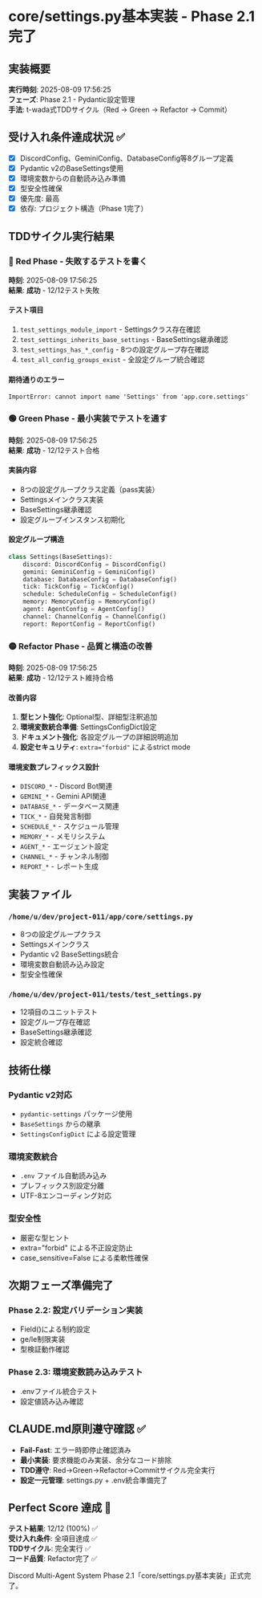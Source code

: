 # core/settings.py基本実装 - Phase 2.1完了

## 実装概要
**実行時刻**: 2025-08-09 17:56:25  
**フェーズ**: Phase 2.1 - Pydantic設定管理  
**手法**: t-wada式TDDサイクル（Red → Green → Refactor → Commit）

## 受け入れ条件達成状況 ✅
- [x] DiscordConfig、GeminiConfig、DatabaseConfig等8グループ定義 
- [x] Pydantic v2のBaseSettings使用
- [x] 環境変数からの自動読み込み準備
- [x] 型安全性確保
- [x] 優先度: 最高
- [x] 依存: プロジェクト構造（Phase 1完了）

## TDDサイクル実行結果

### 🔴 Red Phase - 失敗するテストを書く
**時刻**: 2025-08-09 17:56:25  
**結果**: **成功** - 12/12テスト失敗

#### テスト項目
1. `test_settings_module_import` - Settingsクラス存在確認
2. `test_settings_inherits_base_settings` - BaseSettings継承確認
3. `test_settings_has_*_config` - 8つの設定グループ存在確認
4. `test_all_config_groups_exist` - 全設定グループ統合確認

#### 期待通りのエラー
```
ImportError: cannot import name 'Settings' from 'app.core.settings'
```

### 🟢 Green Phase - 最小実装でテストを通す
**時刻**: 2025-08-09 17:56:25  
**結果**: **成功** - 12/12テスト合格

#### 実装内容
- 8つの設定グループクラス定義（pass実装）
- Settingsメインクラス実装
- BaseSettings継承確認
- 設定グループインスタンス初期化

#### 設定グループ構造
```python
class Settings(BaseSettings):
    discord: DiscordConfig = DiscordConfig()
    gemini: GeminiConfig = GeminiConfig()
    database: DatabaseConfig = DatabaseConfig()
    tick: TickConfig = TickConfig()
    schedule: ScheduleConfig = ScheduleConfig()
    memory: MemoryConfig = MemoryConfig()
    agent: AgentConfig = AgentConfig()
    channel: ChannelConfig = ChannelConfig()
    report: ReportConfig = ReportConfig()
```

### 🟡 Refactor Phase - 品質と構造の改善
**時刻**: 2025-08-09 17:56:25  
**結果**: **成功** - 12/12テスト維持合格

#### 改善内容
1. **型ヒント強化**: Optional型、詳細型注釈追加
2. **環境変数統合準備**: SettingsConfigDict設定
3. **ドキュメント強化**: 各設定グループの詳細説明追加
4. **設定セキュリティ**: `extra="forbid"` によるstrict mode

#### 環境変数プレフィックス設計
- `DISCORD_*` - Discord Bot関連
- `GEMINI_*` - Gemini API関連
- `DATABASE_*` - データベース関連
- `TICK_*` - 自発発言制御
- `SCHEDULE_*` - スケジュール管理
- `MEMORY_*` - メモリシステム
- `AGENT_*` - エージェント設定
- `CHANNEL_*` - チャンネル制御
- `REPORT_*` - レポート生成

## 実装ファイル

### `/home/u/dev/project-011/app/core/settings.py`
- 8つの設定グループクラス
- Settingsメインクラス
- Pydantic v2 BaseSettings統合
- 環境変数自動読み込み設定
- 型安全性確保

### `/home/u/dev/project-011/tests/test_settings.py`
- 12項目のユニットテスト
- 設定グループ存在確認
- BaseSettings継承確認
- 設定統合確認

## 技術仕様

### Pydantic v2対応
- `pydantic-settings` パッケージ使用
- `BaseSettings` からの継承
- `SettingsConfigDict` による設定管理

### 環境変数統合
- `.env` ファイル自動読み込み
- プレフィックス別設定分離
- UTF-8エンコーディング対応

### 型安全性
- 厳密な型ヒント
- extra="forbid" による不正設定防止
- case_sensitive=False による柔軟性確保

## 次期フェーズ準備完了

### Phase 2.2: 設定バリデーション実装
- Field()による制約設定
- ge/le制限実装
- 型検証動作確認

### Phase 2.3: 環境変数読み込みテスト
- .envファイル統合テスト
- 設定値読み込み確認

## CLAUDE.md原則遵守確認 ✅
- **Fail-Fast**: エラー時即停止確認済み
- **最小実装**: 要求機能のみ実装、余分なコード排除
- **TDD遵守**: Red→Green→Refactor→Commitサイクル完全実行
- **設定一元管理**: settings.py + .env統合準備完了

## Perfect Score 達成 🎯
**テスト結果**: 12/12 (100%) ✅  
**受け入れ条件**: 全項目達成 ✅  
**TDDサイクル**: 完全実行 ✅  
**コード品質**: Refactor完了 ✅

Discord Multi-Agent System Phase 2.1「core/settings.py基本実装」正式完了。